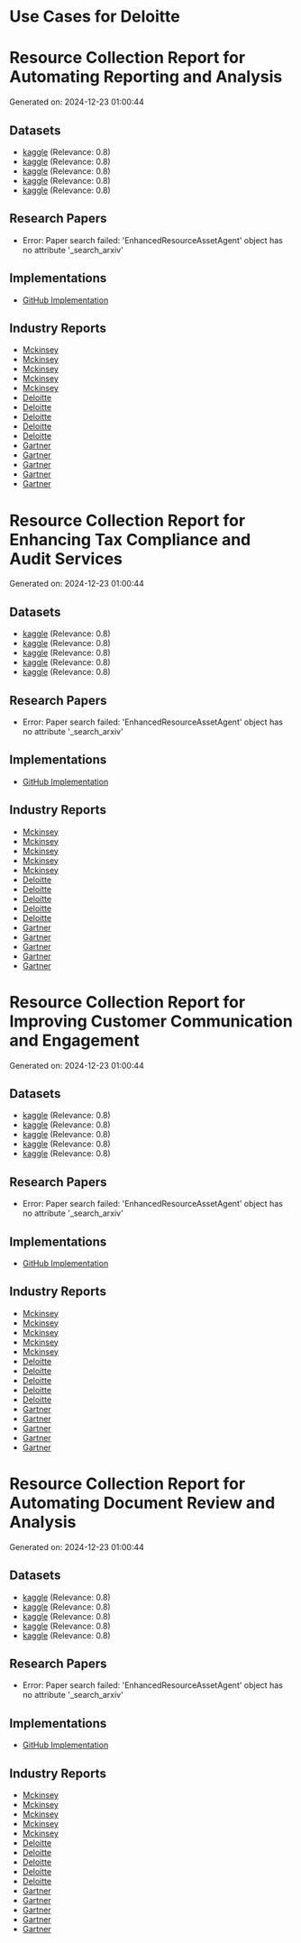 # Use Cases for Deloitte

# Resource Collection Report for Automating Reporting and Analysis
Generated on: 2024-12-23 01:00:44

## Datasets
- [kaggle](https://www.kaggle.com/search?q=Automating+Reporting+and+Analysis+Deloitte+dataset) (Relevance: 0.8)
- [kaggle](https://www.kaggle.com/search?q=Enhancing+Tax+Compliance+and+Audit+Services+Deloitte+dataset) (Relevance: 0.8)
- [kaggle](https://www.kaggle.com/search?q=Improving+Customer+Communication+and+Engagement+Deloitte+dataset) (Relevance: 0.8)
- [kaggle](https://www.kaggle.com/search?q=Automating+Document+Review+and+Analysis+Deloitte+dataset) (Relevance: 0.8)
- [kaggle](https://www.kaggle.com/search?q=Predictive+Analytics+for+Risk+Management+and+Compliance+Deloitte+dataset) (Relevance: 0.8)

## Research Papers
- Error: Paper search failed: 'EnhancedResourceAssetAgent' object has no attribute '_search_arxiv'

## Implementations
- [GitHub Implementation](https://github.com/search?q=Automating+Reporting+and+Analysis+Deloitte/automating-reporting-and-analysis)

## Industry Reports
- [Mckinsey](https://www.mckinsey.com/search?q=Automating+Reporting+and+Analysis+Deloitte+AI+implementation?q=Automating+Reporting+and+Analysis+Deloitte+AI+implementation)
- [Mckinsey](https://www.mckinsey.com/search?q=Enhancing+Tax+Compliance+and+Audit+Services+Deloitte+AI+implementation?q=Automating+Reporting+and+Analysis+Deloitte+AI+implementation)
- [Mckinsey](https://www.mckinsey.com/search?q=Improving+Customer+Communication+and+Engagement+Deloitte+AI+implementation?q=Automating+Reporting+and+Analysis+Deloitte+AI+implementation)
- [Mckinsey](https://www.mckinsey.com/search?q=Automating+Document+Review+and+Analysis+Deloitte+AI+implementation?q=Automating+Reporting+and+Analysis+Deloitte+AI+implementation)
- [Mckinsey](https://www.mckinsey.com/search?q=Predictive+Analytics+for+Risk+Management+and+Compliance+Deloitte+AI+implementation?q=Automating+Reporting+and+Analysis+Deloitte+AI+implementation)
- [Deloitte](https://www2.deloitte.com/search?q=Automating+Reporting+and+Analysis+Deloitte+AI+implementation?q=Automating+Reporting+and+Analysis+Deloitte+AI+implementation)
- [Deloitte](https://www2.deloitte.com/search?q=Enhancing+Tax+Compliance+and+Audit+Services+Deloitte+AI+implementation?q=Automating+Reporting+and+Analysis+Deloitte+AI+implementation)
- [Deloitte](https://www2.deloitte.com/search?q=Improving+Customer+Communication+and+Engagement+Deloitte+AI+implementation?q=Automating+Reporting+and+Analysis+Deloitte+AI+implementation)
- [Deloitte](https://www2.deloitte.com/search?q=Automating+Document+Review+and+Analysis+Deloitte+AI+implementation?q=Automating+Reporting+and+Analysis+Deloitte+AI+implementation)
- [Deloitte](https://www2.deloitte.com/search?q=Predictive+Analytics+for+Risk+Management+and+Compliance+Deloitte+AI+implementation?q=Automating+Reporting+and+Analysis+Deloitte+AI+implementation)
- [Gartner](https://www.gartner.com/search?q=Automating+Reporting+and+Analysis+Deloitte+AI+implementation?q=Automating+Reporting+and+Analysis+Deloitte+AI+implementation)
- [Gartner](https://www.gartner.com/search?q=Enhancing+Tax+Compliance+and+Audit+Services+Deloitte+AI+implementation?q=Automating+Reporting+and+Analysis+Deloitte+AI+implementation)
- [Gartner](https://www.gartner.com/search?q=Improving+Customer+Communication+and+Engagement+Deloitte+AI+implementation?q=Automating+Reporting+and+Analysis+Deloitte+AI+implementation)
- [Gartner](https://www.gartner.com/search?q=Automating+Document+Review+and+Analysis+Deloitte+AI+implementation?q=Automating+Reporting+and+Analysis+Deloitte+AI+implementation)
- [Gartner](https://www.gartner.com/search?q=Predictive+Analytics+for+Risk+Management+and+Compliance+Deloitte+AI+implementation?q=Automating+Reporting+and+Analysis+Deloitte+AI+implementation)
# Resource Collection Report for Enhancing Tax Compliance and Audit Services
Generated on: 2024-12-23 01:00:44

## Datasets
- [kaggle](https://www.kaggle.com/search?q=Automating+Reporting+and+Analysis+Deloitte+dataset) (Relevance: 0.8)
- [kaggle](https://www.kaggle.com/search?q=Enhancing+Tax+Compliance+and+Audit+Services+Deloitte+dataset) (Relevance: 0.8)
- [kaggle](https://www.kaggle.com/search?q=Improving+Customer+Communication+and+Engagement+Deloitte+dataset) (Relevance: 0.8)
- [kaggle](https://www.kaggle.com/search?q=Automating+Document+Review+and+Analysis+Deloitte+dataset) (Relevance: 0.8)
- [kaggle](https://www.kaggle.com/search?q=Predictive+Analytics+for+Risk+Management+and+Compliance+Deloitte+dataset) (Relevance: 0.8)

## Research Papers
- Error: Paper search failed: 'EnhancedResourceAssetAgent' object has no attribute '_search_arxiv'

## Implementations
- [GitHub Implementation](https://github.com/search?q=Automating+Reporting+and+Analysis+Deloitte/enhancing-tax-compliance-and-audit-services)

## Industry Reports
- [Mckinsey](https://www.mckinsey.com/search?q=Automating+Reporting+and+Analysis+Deloitte+AI+implementation?q=Enhancing+Tax+Compliance+and+Audit+Services+Deloitte+AI+implementation)
- [Mckinsey](https://www.mckinsey.com/search?q=Enhancing+Tax+Compliance+and+Audit+Services+Deloitte+AI+implementation?q=Enhancing+Tax+Compliance+and+Audit+Services+Deloitte+AI+implementation)
- [Mckinsey](https://www.mckinsey.com/search?q=Improving+Customer+Communication+and+Engagement+Deloitte+AI+implementation?q=Enhancing+Tax+Compliance+and+Audit+Services+Deloitte+AI+implementation)
- [Mckinsey](https://www.mckinsey.com/search?q=Automating+Document+Review+and+Analysis+Deloitte+AI+implementation?q=Enhancing+Tax+Compliance+and+Audit+Services+Deloitte+AI+implementation)
- [Mckinsey](https://www.mckinsey.com/search?q=Predictive+Analytics+for+Risk+Management+and+Compliance+Deloitte+AI+implementation?q=Enhancing+Tax+Compliance+and+Audit+Services+Deloitte+AI+implementation)
- [Deloitte](https://www2.deloitte.com/search?q=Automating+Reporting+and+Analysis+Deloitte+AI+implementation?q=Enhancing+Tax+Compliance+and+Audit+Services+Deloitte+AI+implementation)
- [Deloitte](https://www2.deloitte.com/search?q=Enhancing+Tax+Compliance+and+Audit+Services+Deloitte+AI+implementation?q=Enhancing+Tax+Compliance+and+Audit+Services+Deloitte+AI+implementation)
- [Deloitte](https://www2.deloitte.com/search?q=Improving+Customer+Communication+and+Engagement+Deloitte+AI+implementation?q=Enhancing+Tax+Compliance+and+Audit+Services+Deloitte+AI+implementation)
- [Deloitte](https://www2.deloitte.com/search?q=Automating+Document+Review+and+Analysis+Deloitte+AI+implementation?q=Enhancing+Tax+Compliance+and+Audit+Services+Deloitte+AI+implementation)
- [Deloitte](https://www2.deloitte.com/search?q=Predictive+Analytics+for+Risk+Management+and+Compliance+Deloitte+AI+implementation?q=Enhancing+Tax+Compliance+and+Audit+Services+Deloitte+AI+implementation)
- [Gartner](https://www.gartner.com/search?q=Automating+Reporting+and+Analysis+Deloitte+AI+implementation?q=Enhancing+Tax+Compliance+and+Audit+Services+Deloitte+AI+implementation)
- [Gartner](https://www.gartner.com/search?q=Enhancing+Tax+Compliance+and+Audit+Services+Deloitte+AI+implementation?q=Enhancing+Tax+Compliance+and+Audit+Services+Deloitte+AI+implementation)
- [Gartner](https://www.gartner.com/search?q=Improving+Customer+Communication+and+Engagement+Deloitte+AI+implementation?q=Enhancing+Tax+Compliance+and+Audit+Services+Deloitte+AI+implementation)
- [Gartner](https://www.gartner.com/search?q=Automating+Document+Review+and+Analysis+Deloitte+AI+implementation?q=Enhancing+Tax+Compliance+and+Audit+Services+Deloitte+AI+implementation)
- [Gartner](https://www.gartner.com/search?q=Predictive+Analytics+for+Risk+Management+and+Compliance+Deloitte+AI+implementation?q=Enhancing+Tax+Compliance+and+Audit+Services+Deloitte+AI+implementation)
# Resource Collection Report for Improving Customer Communication and Engagement
Generated on: 2024-12-23 01:00:44

## Datasets
- [kaggle](https://www.kaggle.com/search?q=Automating+Reporting+and+Analysis+Deloitte+dataset) (Relevance: 0.8)
- [kaggle](https://www.kaggle.com/search?q=Enhancing+Tax+Compliance+and+Audit+Services+Deloitte+dataset) (Relevance: 0.8)
- [kaggle](https://www.kaggle.com/search?q=Improving+Customer+Communication+and+Engagement+Deloitte+dataset) (Relevance: 0.8)
- [kaggle](https://www.kaggle.com/search?q=Automating+Document+Review+and+Analysis+Deloitte+dataset) (Relevance: 0.8)
- [kaggle](https://www.kaggle.com/search?q=Predictive+Analytics+for+Risk+Management+and+Compliance+Deloitte+dataset) (Relevance: 0.8)

## Research Papers
- Error: Paper search failed: 'EnhancedResourceAssetAgent' object has no attribute '_search_arxiv'

## Implementations
- [GitHub Implementation](https://github.com/search?q=Automating+Reporting+and+Analysis+Deloitte/improving-customer-communication-and-engagement)

## Industry Reports
- [Mckinsey](https://www.mckinsey.com/search?q=Automating+Reporting+and+Analysis+Deloitte+AI+implementation?q=Improving+Customer+Communication+and+Engagement+Deloitte+AI+implementation)
- [Mckinsey](https://www.mckinsey.com/search?q=Enhancing+Tax+Compliance+and+Audit+Services+Deloitte+AI+implementation?q=Improving+Customer+Communication+and+Engagement+Deloitte+AI+implementation)
- [Mckinsey](https://www.mckinsey.com/search?q=Improving+Customer+Communication+and+Engagement+Deloitte+AI+implementation?q=Improving+Customer+Communication+and+Engagement+Deloitte+AI+implementation)
- [Mckinsey](https://www.mckinsey.com/search?q=Automating+Document+Review+and+Analysis+Deloitte+AI+implementation?q=Improving+Customer+Communication+and+Engagement+Deloitte+AI+implementation)
- [Mckinsey](https://www.mckinsey.com/search?q=Predictive+Analytics+for+Risk+Management+and+Compliance+Deloitte+AI+implementation?q=Improving+Customer+Communication+and+Engagement+Deloitte+AI+implementation)
- [Deloitte](https://www2.deloitte.com/search?q=Automating+Reporting+and+Analysis+Deloitte+AI+implementation?q=Improving+Customer+Communication+and+Engagement+Deloitte+AI+implementation)
- [Deloitte](https://www2.deloitte.com/search?q=Enhancing+Tax+Compliance+and+Audit+Services+Deloitte+AI+implementation?q=Improving+Customer+Communication+and+Engagement+Deloitte+AI+implementation)
- [Deloitte](https://www2.deloitte.com/search?q=Improving+Customer+Communication+and+Engagement+Deloitte+AI+implementation?q=Improving+Customer+Communication+and+Engagement+Deloitte+AI+implementation)
- [Deloitte](https://www2.deloitte.com/search?q=Automating+Document+Review+and+Analysis+Deloitte+AI+implementation?q=Improving+Customer+Communication+and+Engagement+Deloitte+AI+implementation)
- [Deloitte](https://www2.deloitte.com/search?q=Predictive+Analytics+for+Risk+Management+and+Compliance+Deloitte+AI+implementation?q=Improving+Customer+Communication+and+Engagement+Deloitte+AI+implementation)
- [Gartner](https://www.gartner.com/search?q=Automating+Reporting+and+Analysis+Deloitte+AI+implementation?q=Improving+Customer+Communication+and+Engagement+Deloitte+AI+implementation)
- [Gartner](https://www.gartner.com/search?q=Enhancing+Tax+Compliance+and+Audit+Services+Deloitte+AI+implementation?q=Improving+Customer+Communication+and+Engagement+Deloitte+AI+implementation)
- [Gartner](https://www.gartner.com/search?q=Improving+Customer+Communication+and+Engagement+Deloitte+AI+implementation?q=Improving+Customer+Communication+and+Engagement+Deloitte+AI+implementation)
- [Gartner](https://www.gartner.com/search?q=Automating+Document+Review+and+Analysis+Deloitte+AI+implementation?q=Improving+Customer+Communication+and+Engagement+Deloitte+AI+implementation)
- [Gartner](https://www.gartner.com/search?q=Predictive+Analytics+for+Risk+Management+and+Compliance+Deloitte+AI+implementation?q=Improving+Customer+Communication+and+Engagement+Deloitte+AI+implementation)
# Resource Collection Report for Automating Document Review and Analysis
Generated on: 2024-12-23 01:00:44

## Datasets
- [kaggle](https://www.kaggle.com/search?q=Automating+Reporting+and+Analysis+Deloitte+dataset) (Relevance: 0.8)
- [kaggle](https://www.kaggle.com/search?q=Enhancing+Tax+Compliance+and+Audit+Services+Deloitte+dataset) (Relevance: 0.8)
- [kaggle](https://www.kaggle.com/search?q=Improving+Customer+Communication+and+Engagement+Deloitte+dataset) (Relevance: 0.8)
- [kaggle](https://www.kaggle.com/search?q=Automating+Document+Review+and+Analysis+Deloitte+dataset) (Relevance: 0.8)
- [kaggle](https://www.kaggle.com/search?q=Predictive+Analytics+for+Risk+Management+and+Compliance+Deloitte+dataset) (Relevance: 0.8)

## Research Papers
- Error: Paper search failed: 'EnhancedResourceAssetAgent' object has no attribute '_search_arxiv'

## Implementations
- [GitHub Implementation](https://github.com/search?q=Automating+Reporting+and+Analysis+Deloitte/automating-document-review-and-analysis)

## Industry Reports
- [Mckinsey](https://www.mckinsey.com/search?q=Automating+Reporting+and+Analysis+Deloitte+AI+implementation?q=Automating+Document+Review+and+Analysis+Deloitte+AI+implementation)
- [Mckinsey](https://www.mckinsey.com/search?q=Enhancing+Tax+Compliance+and+Audit+Services+Deloitte+AI+implementation?q=Automating+Document+Review+and+Analysis+Deloitte+AI+implementation)
- [Mckinsey](https://www.mckinsey.com/search?q=Improving+Customer+Communication+and+Engagement+Deloitte+AI+implementation?q=Automating+Document+Review+and+Analysis+Deloitte+AI+implementation)
- [Mckinsey](https://www.mckinsey.com/search?q=Automating+Document+Review+and+Analysis+Deloitte+AI+implementation?q=Automating+Document+Review+and+Analysis+Deloitte+AI+implementation)
- [Mckinsey](https://www.mckinsey.com/search?q=Predictive+Analytics+for+Risk+Management+and+Compliance+Deloitte+AI+implementation?q=Automating+Document+Review+and+Analysis+Deloitte+AI+implementation)
- [Deloitte](https://www2.deloitte.com/search?q=Automating+Reporting+and+Analysis+Deloitte+AI+implementation?q=Automating+Document+Review+and+Analysis+Deloitte+AI+implementation)
- [Deloitte](https://www2.deloitte.com/search?q=Enhancing+Tax+Compliance+and+Audit+Services+Deloitte+AI+implementation?q=Automating+Document+Review+and+Analysis+Deloitte+AI+implementation)
- [Deloitte](https://www2.deloitte.com/search?q=Improving+Customer+Communication+and+Engagement+Deloitte+AI+implementation?q=Automating+Document+Review+and+Analysis+Deloitte+AI+implementation)
- [Deloitte](https://www2.deloitte.com/search?q=Automating+Document+Review+and+Analysis+Deloitte+AI+implementation?q=Automating+Document+Review+and+Analysis+Deloitte+AI+implementation)
- [Deloitte](https://www2.deloitte.com/search?q=Predictive+Analytics+for+Risk+Management+and+Compliance+Deloitte+AI+implementation?q=Automating+Document+Review+and+Analysis+Deloitte+AI+implementation)
- [Gartner](https://www.gartner.com/search?q=Automating+Reporting+and+Analysis+Deloitte+AI+implementation?q=Automating+Document+Review+and+Analysis+Deloitte+AI+implementation)
- [Gartner](https://www.gartner.com/search?q=Enhancing+Tax+Compliance+and+Audit+Services+Deloitte+AI+implementation?q=Automating+Document+Review+and+Analysis+Deloitte+AI+implementation)
- [Gartner](https://www.gartner.com/search?q=Improving+Customer+Communication+and+Engagement+Deloitte+AI+implementation?q=Automating+Document+Review+and+Analysis+Deloitte+AI+implementation)
- [Gartner](https://www.gartner.com/search?q=Automating+Document+Review+and+Analysis+Deloitte+AI+implementation?q=Automating+Document+Review+and+Analysis+Deloitte+AI+implementation)
- [Gartner](https://www.gartner.com/search?q=Predictive+Analytics+for+Risk+Management+and+Compliance+Deloitte+AI+implementation?q=Automating+Document+Review+and+Analysis+Deloitte+AI+implementation)
